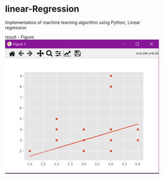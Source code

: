 # linear-Regression
Implementation of machine learning algorithm using Python, Linear regression

result - Figure: 
![alt text](https://github.com/MisakiSF/linear-Regression/blob/main/screen/Capture.PNG "Screen Result")
